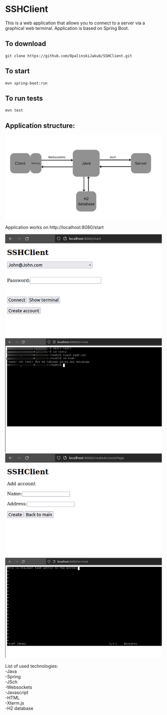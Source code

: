 # SSHClient


This is a web application that allows you to
connect to a server via a graphical web terminal.
Application is based on Spring Boot.

To download
------------
	git clone https://github.com/OpalinskiJakub/SSHClient.git

To start
------------
	mvn spring-boot:run

To run tests
------------
	mvn test

Application structure:
------------

![](images/img.png)

Application works on http://localhost:8080/start

![](images/img_2.png)
![](images/img_3.png)
![](images/img_1.png)
![](images/img_4.png)

List of used technologies:<br />
-Java<br />
-Spring<br />
-JSch<br />
-Websockets<br />
-Javascript<br />
-HTML<br />
-Xterm.js<br />
-H2 database<br />

